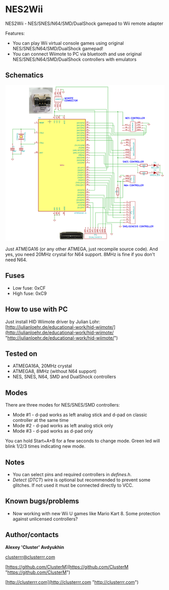 # NES2Wii

NES2Wii - NES/SNES/N64/SMD/DualShock gamepad to Wii remote adapter

Features:

* You can play Wii virtual console games using original NES/SNES/N64/SMD/DualShock gamepad!
* You can connect Wiimote to PC via bluetooth and use original NES/SNES/N64/SMD/DualShock controllers with emulators

## Schematics

![Schematics](nes2wii.png)

Just ATMEGA16 (or any other ATMEGA, just recompile source code). And yes, you need 20MHz crystal for N64 support. 8MHz is fine if you don't need N64.

## Fuses
* Low fuse: 0xCF
* High fuse: 0xC9

## How to use with PC
Just install HID Wiimote driver by Julian Lohr: [http://julianloehr.de/educational-work/hid-wiimote/](http://julianloehr.de/educational-work/hid-wiimote/ "http://julianloehr.de/educational-work/hid-wiimote/")

## Tested on

* ATMEGA16A, 20MHz crystal
* ATMEGA8, 8MHz (without N64 support)
* NES, SNES, N64, SMD and DualShock controllers

## Modes
There are three modes for NES/SNES/SMD controllers:
* Mode #1 - d-pad works as left analog stick and d-pad on classic controller at the same time
* Mode #2 - d-pad works as left analog stick only
* Mode #3 - d-pad works as d-pad only

You can hold Start+A+B for a few seconds to change mode. Green led will blink 1/2/3 times indicating new mode.

## Notes

* You can select pins and required controllers in *defines.h*.
* *Detect* (*DTCT*) wire is optional but recommended to prevent some glitches. If not used it must be connected directly to VCC.

## Known bugs/problems

* Now working with new Wii U games like Mario Kart 8. Some protection against unlicensed controllers?

## Author/contacts

**Alexey 'Cluster' Avdyukhin**

clusterrr@clusterrr.com

[https://github.com/ClusterM](https://github.com/ClusterM "https://github.com/ClusterM")

[http://clusterrr.com](http://clusterrr.com "http://clusterrr.com")
